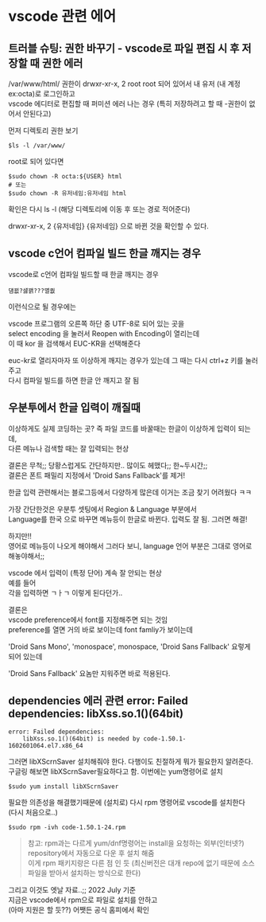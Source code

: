 # vscode 관련 에어

## 트러블 슈팅: 권한 바꾸기 - vscode로 파일 편집 시 후 저장할 때 권한 에러
/var/www/html/ 권한이 drwxr-xr-x, 2 root root 되어 있어서 내 유저 (내 계정 ex:octa)로 로그인하고   
vscode 에디터로 편집할 때 퍼미션 에러 나는 경우 (특히 저장하려고 할 때 -권한이 없어서 안된다고)

먼저 디렉토리 권한 보기
```
$ls -l /var/www/
```
root로 되어 있다면
```
$sudo chown -R octa:${USER} html
# 또는 
$sudo chown -R 유저네임:유저네임 html
```

확인은 다시 ls -l (해당 디렉토리에 이동 후 또는 경로 적어준다)  

drwxr-xr-x, 2 {유저네임} {유저네임} 으로 바뀐 것을 확인할 수 있다.



## vscode c언어 컴파일 빌드 한글 깨지는 경우
vscode로 c언어 컴파일 빌드할 때 한글 깨지는 경우  
```
덈뀞?섏꽭???멸퀎  
```
이런식으로 될 경우에는   

vscode 프로그램의 오른쪽 하단 중 UTF-8로 되어 있는 곳을   
select encoding 을 눌러서 Reopen with Encoding이 열리는데   
이 때 kor 을 검색해서  EUC-KR을 선택해준다  

euc-kr로 열리자마자 또 이상하게 깨지는 경우가 있는데 그 때는 다시 ctrl+z 키를 눌러주고   
다시 컴파일 빌드를 하면 한글 안 깨지고 잘 됨



## 우분투에서 한글 입력이 깨질때 
이상하게도 실제 코딩하는 곳? 즉 파일 코드를 바꿀때는 한글이 이상하게 입력이 되는데,  
다른 메뉴나 검색할 때는 잘 입력되는 현상  

결론은 무척;; 당황스럽게도 간단하지만.. 많이도 헤맸다;; 한~두시간;;  
결론은 폰트 패밀리 지정에서 'Droid Sans Fallback'를 제거!   

한글 입력 관련해서는 블로그등에서 다양하게 많은데 이거는 조금 찾기 어려웠다 ㅋㅋ

가장 간단한것은 우분투 셋팅에서 Region & Language 부분에서     
Language를 한국 으로 바꾸면 메뉴등이 한글로 바뀐다. 입력도 잘 됨. 그러면 해결!  

하지만!!   
영어로 메뉴등이 나오게 해야해서 그러다 보니, language 언어 부분은 그대로 영어로 해놓야해서;;

vscode 에서 입력이 (특정 단어) 계속 잘 안되는 현상  
예를 들어   
각을 입력하면 ㄱㅏㄱ 이렇게 된다던가..  

결론은  
vscode preference에서 font를 지정해주면 되는 것임   
preference를 열면 거의 바로 보이는데 font famliy가 보이는데    

'Droid Sans Mono', 'monospace', monospace, 'Droid Sans Fallback'
요렇게 되어 있는데   

'Droid Sans Fallback' 요놈만 지워주면 바로 적용된다.  



## dependencies 에러 관련 error: Failed dependencies: libXss.so.1()(64bit)
```
error: Failed dependencies:
	libXss.so.1()(64bit) is needed by code-1.50.1-1602601064.el7.x86_64
```
그러면 libXScrnSaver 설치해줘야 한다. 다행이도 친절하게 뭐가 필요한지 알려준다.  
구글링 해보면 libXScrnSaver필요하다고 함. 이번에는 yum명령어로 설치   

```
$sudo yum install libXScrnSaver
```
필요한 의존성을 해결했기때문에 (설치로) 다시 rpm 명령어로 vscode를 설치한다  
(다시 처음으로..)
```
$sudo rpm -ivh code-1.50.1-24.rpm
```

> 참고: rpm과는 다르게 yum/dnf명령어는 install을 요청하는 외부(인터넷?)   repository에서 자동으로 다운 후 설치 해줌  
이게 rpm 패키지랑은 다른 점 인 듯 (최신버전은 대개 repo에 없기 때문에 소스파일을 받아서 설치하는 방식으로 한다)  

그리고 이것도 엣날 자료..;; 2022 July 기준   
지금은 vscode에서 rpm으로 파일로 설치를 안하고   
(아마 지원은 할 듯??) 어쨋든 공식 홈피에서 확인